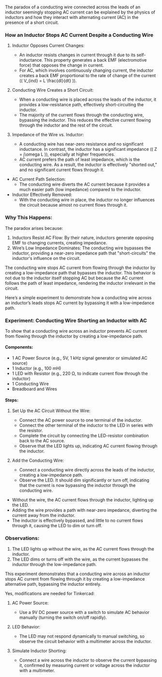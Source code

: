 The paradox of a conducting wire connected across the leads of an inductor seemingly stopping AC current can be explained by the physics of inductors and how they interact with alternating current (AC) in the presence of a short circuit.

### How an Inductor Stops AC Current Despite a Conducting Wire

1. Inductor Opposes Current Changes:
   - An inductor resists changes in current through it due to its self-inductance. This property generates a back EMF (electromotive force) that opposes the change in current.
   - For AC, which involves continuously changing current, the inductor creates a back EMF proportional to the rate of change of the current (\( V_{ind} = L \frac{dI}{dt} \)).

2. Conducting Wire Creates a Short Circuit:
   - When a conducting wire is placed across the leads of the inductor, it provides a low-resistance path, effectively short-circuiting the inductor.
   - The majority of the current flows through the conducting wire, bypassing the inductor. This reduces the effective current flowing through the inductor and the rest of the circuit.

3. Impedance of the Wire vs. Inductor:
   - A conducting wire has near-zero resistance and no significant inductance. In contrast, the inductor has a significant impedance (\( Z = j\omega L \)), especially at higher frequencies.
   - AC current prefers the path of least impedance, which is the conducting wire. As a result, the inductor is effectively "shorted out," and no significant current flows through it.

- AC Current Path Selection:
   - The conducting wire diverts the AC current because it provides a much easier path (low impedance) compared to the inductor.
- Inductor Effectively Removed:
   - With the conducting wire in place, the inductor no longer influences the circuit because almost no current flows through it.

### Why This Happens:

The paradox arises because:
1. Inductors Resist AC Flow: By their nature, inductors generate opposing EMF to changing currents, creating impedance.
2. Wire’s Low Impedance Dominates: The conducting wire bypasses the inductor, providing a near-zero impedance path that "short-circuits" the inductor's influence on the circuit.

The conducting wire stops AC current from flowing through the inductor by creating a low-impedance path that bypasses the inductor. This behavior is not due to the inductor itself stopping AC but because the AC current follows the path of least impedance, rendering the inductor irrelevant in the circuit.

Here’s a simple experiment to demonstrate how a conducting wire across an inductor’s leads stops AC current by bypassing it with a low-impedance path.

### Experiment: Conducting Wire Shorting an Inductor with AC

To show that a conducting wire across an inductor prevents AC current from flowing through the inductor by creating a low-impedance path.

#### Components:

- 1 AC Power Source (e.g., 5V, 1 kHz signal generator or simulated AC source)
- 1 Inductor (e.g., 100 mH)
- 1 LED with Resistor (e.g., 220 Ω, to indicate current flow through the inductor)
- 1 Conducting Wire
- Breadboard and Wires

#### Steps:

1. Set Up the AC Circuit Without the Wire:
   - Connect the AC power source to one terminal of the inductor.
   - Connect the other terminal of the inductor to the LED in series with the resistor.
   - Complete the circuit by connecting the LED-resistor combination back to the AC source.
   - Observe that the LED lights up, indicating AC current flowing through the inductor.

2. Add the Conducting Wire:
   - Connect a conducting wire directly across the leads of the inductor, creating a low-impedance path.
   - Observe the LED. It should dim significantly or turn off, indicating that the current is now bypassing the inductor through the conducting wire.

- Without the wire, the AC current flows through the inductor, lighting up the LED.
- Adding the wire provides a path with near-zero impedance, diverting the current away from the inductor.
- The inductor is effectively bypassed, and little to no current flows through it, causing the LED to dim or turn off.

### Observations:

1. The LED lights up without the wire, as the AC current flows through the inductor.
2. The LED dims or turns off with the wire, as the current bypasses the inductor through the low-impedance path.

This experiment demonstrates that a conducting wire across an inductor stops AC current from flowing through it by creating a low-impedance alternative path, bypassing the inductor entirely.

Yes, modifications are needed for Tinkercad:

1. AC Power Source:
   - Use a 9V DC power source with a switch to simulate AC behavior manually (turning the switch on/off rapidly).

2. LED Behavior:
   - The LED may not respond dynamically to manual switching, so observe the circuit behavior with a multimeter across the inductor.

3. Simulate Inductor Shorting:
   - Connect a wire across the inductor to observe the current bypassing it, confirmed by measuring current or voltage across the inductor with a multimeter.
